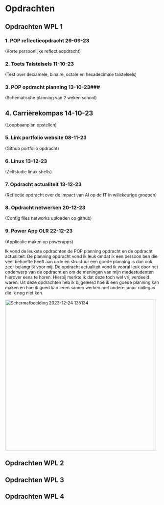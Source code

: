 # Opdrachten

## Opdrachten WPL 1

### 1. POP reflectieopdracht  29-09-23 
(Korte persoonlijke reflectieopdracht)

### 2. Toets Talstelsels  11-10-23 
(Test over deciamele, binaire, octale en hexadecimale talstelsels)

### 3. POP opdracht planning 13-10-23### 
(Schematische planning van 2 weken school)

## 4. Carrièrekompas 14-10-23 
(Loopbaanplan opstellen)

### 5. Link portfolio website 08-11-23 
(Github portfolio opdracht)

### 6. Linux 13-12-23 
(Zelfstudie linux shells)

### 7. Opdracht actualiteit 13-12-23 
(Reflectie opdracht over de impact van AI op de IT in willekeurige groepen)

### 8. Opdracht netwerken 20-12-23 
(Config files networks uploaden op github)

### 9. Power App OLR 22-12-23 
(Applicatie maken op powerapps)

Ik vond de leukste opdrachten de POP planning opdracht en de opdracht actualiteit. De planning opdracht vond ik leuk omdat ik een persoon ben die veel behoefte heeft aan orde en structuur een goede planning is dan ook zeer belangrijk voor mij. De opdracht actualiteit vond ik vooral leuk door het onderwerp van de opdracht en om de meningen van mijn medestudenten hierover eens te horen. Hierbij merkte ik dat deze toch wel vrij verdeeld waren. Uit deze opdrachten heb ik bijgeleerd hoe ik een goede planning kan maken en hoe ik goed kan leren samen werken met andere junior collegas die ik nog niet ken.


<img width="493" alt="Schermafbeelding 2023-12-24 135134" src="https://github.com/PXL-Digital-SNE-Werkplekleren/portfolio-JonathanDanielsPXL/assets/146947512/fd31250e-d7ed-495b-834f-70994da66d47">


## Opdrachten WPL 2

## Opdrachten WPL 3

## Opdrachten WPL 4
